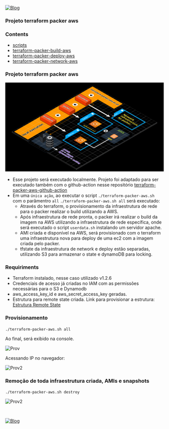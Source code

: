 [![Blog](https://img.shields.io/website?down_color=blue&down_message=infrati.dev&label=Blog&logo=ghost&logoColor=green&style=for-the-badge&up_color=blue&up_message=infrati.dev&url=https%3A%2F%2Finfrati.dev)](https://infrati.dev)

### Projeto terraform packer aws

### Contents 
  - [scripts](scripts/)
  - [terraform-packer-build-aws](terraform-packer-build-aws/)
  - [terraform-packer-deploy-aws](terraform-packer-deploy-aws/)
  - [terraform-packer-network-aws](terraform-packer-network-aws/)

### Projeto terraform packer aws

![Estrutura](./images/01-packer-terraform.png)

- Esse projeto será executado localmente. Projeto foi adaptado para ser executado também com o github-action nesse repositório [terraform-packer-aws-github-action](https://github.com/infratidev/terraform-packer-aws-github-action)
- Em uma ```única ação```, ao executar o script ```./terraform-packer-aws.sh``` com o parâmentro ```all``` ```./terraform-packer-aws.sh all``` será executado:
    - Através do terraform, o provisionamento da infraestrutura de rede para o packer realizar o build utilizando a AWS.
    - Após infraestrutura de rede pronta, o packer irá realizar o build da imagem na AWS utilizando a infraestrutura de rede específica, onde será executado o script ```userdata.sh``` instalando um servidor apache.
    - AMI criada e disponível na AWS, será provisionado com o terraform uma infraestrutura nova para deploy de uma ec2 com a imagem criada pelo packer.
    - tfstate da infraestrutura de network e deploy estão separadas, utilizando S3 para armazenar o state e dynamoDB para locking.

### Requiriments

* Terraform instalado, nesse caso utilizado v1.2.6
* Credenciais de acesso já criadas no IAM com as permissões necessárias para o S3 e Dynamodb
* aws_access_key_id e aws_secret_access_key geradas.
* Estrutura para remote state criada. Link para provisionar a estrutura: [Estrutura Remote State](https://github.com/infratidev/terraform-aws/tree/main/07-remote-state-packer-aws)

### Provisionamento

```./terraform-packer-aws.sh all```

Ao final, será exibido na console.

![Prov](./images/02-packer-terraform.png)

Acessando IP no navegador:

![Prov2](./images/03-packer-terraform.png)


### Remoção de toda infraestrutura criada, AMIs e snapshots

```./terraform-packer-aws.sh destroy```

![Prov2](./images/04-packer-terraform.png)

<br>

[![Blog](https://img.shields.io/website?down_color=blue&down_message=infrati.dev&label=Blog&logo=ghost&logoColor=green&style=for-the-badge&up_color=blue&up_message=infrati.dev&url=https%3A%2F%2Finfrati.dev)](https://infrati.dev)


